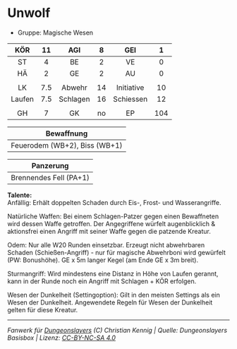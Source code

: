 # Unwolf  
- Gruppe: Magische Wesen  

| KÖR | 11 | AGI | 8 | GEI | 1 |
| :-: | :-: | :-: | :-: | :-: | :-: |
| ST | 4 | BE | 2 | VE | 0 |
| HÄ | 2 | GE | 2 | AU | 0 |
|  |
| LK | 7.5 | Abwehr | 14 | Initiative | 10 |
| Laufen | 7.5 | Schlagen | 16 | Schiessen | 12 |
|  |
| GH | 7 | GK | no | EP | 104 |

| Bewaffnung |
| --- |
| Feuerodem (WB+2), Biss (WB+1) |


| Panzerung |
| --- |
| Brennendes Fell (PA+1) |


**Talente:**  
Anfällig: Erhält doppelten Schaden durch Eis-, Frost- und Wasserangriffe.

Natürliche Waffen: Bei einem Schlagen-Patzer gegen einen Bewaffneten wird dessen Waffe getroffen. Der Angegriffene würfelt augenblicklich & aktionsfrei einen Angriff mit seiner Waffe gegen die patzende Kreatur.

Odem: Nur alle W20 Runden einsetzbar. Erzeugt nicht abwehrbaren Schaden (Schießen-Angriff) - nur für magische Abwehrboni wird gewürfelt (PW: Bonushöhe). GE x 5m langer Kegel (am Ende GE x 3m breit).

Sturmangriff: Wird mindestens eine Distanz in Höhe von Laufen gerannt, kann in der Runde noch ein Angriff mit Schlagen + KÖR erfolgen.

Wesen der Dunkelheit (Settingoption): Gilt in den meisten Settings als ein Wesen der Dunkelheit. Angewendete Regeln für Wesen der Dunkelheit gelten für diese Kreatur.





___
*Fanwerk für [Dungeonslayers](https://www.dungeonslayers.net/) (C) Christian Kennig | Quelle: Dungeonslayers Basisbox | Lizenz: [CC-BY-NC-SA 4.0](https://creativecommons.org/licenses/by-nc-sa/4.0/deed.de)*